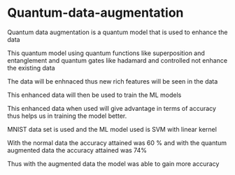 # Quantum-data-augmentation

Quantum data augmentation is a quantum model that is used to enhance the data 

This quantum model using quantum functions  like superposition and entanglement and quantum gates like hadamard and controlled not enhance the existing data 

The data will be enhnaced thus new rich features will be seen in the data 

This enhanced data will then be used to train the ML models

This enhanced data when used will give  advantage in terms of accuracy thus helps us in training the model better.

MNIST data set is used and the ML model used is SVM with linear kernel

With the normal data the accuracy attained was 60 % and with the quantum augmented data the accuracy attained was 74%

Thus with the augmented data the model was able to gain more accuracy
